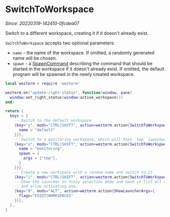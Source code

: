 # SwitchToWorkspace

*Since: 20220319-142410-0fcdea07*

Switch to a different workspace, creating it if it doesn't already exist.

`SwitchToWorkspace` accepts two optional parameters:

* `name` - the name of the workspace. If omitted, a randomly generated name will be chosen.
* `spawn` - a [SpawnCommand](../SpawnCommand.md) describing the command that should be started in the workspace if it doesn't already exist.  If omitted, the default program will be spawned in the newly created workspace.

```lua
local wezterm = require 'wezterm'

wezterm.on("update-right-status", function(window, pane)
  window:set_right_status(window:active_workspace())
end)

return {
  keys = {
    -- Switch to the default workspace
    {key="y", mods="CTRL|SHIFT", action=wezterm.action{SwitchToWorkspace={
      name = "default"
    }}},
    -- Switch to a monitoring workspace, which will have `top` launched into it
    {key="u", mods="CTRL|SHIFT", action=wezterm.action{SwitchToWorkspace={
      name = "monitoring",
      spawn = {
        args = {"top"},
      }
    }}},
    -- Create a new workspace with a random name and switch to it
    {key="i", mods="CTRL|SHIFT", action=wezterm.action{SwitchToWorkspace={}}},
    -- Show the launcher in fuzzy selection mode and have it list all workspaces
    -- and allow activating one.
    {key="9", mods="ALT", action=wezterm.action{ShowLauncherArgs={
      flags="FUZZY|WORKSPACES"
    }}},
  },
}
```

